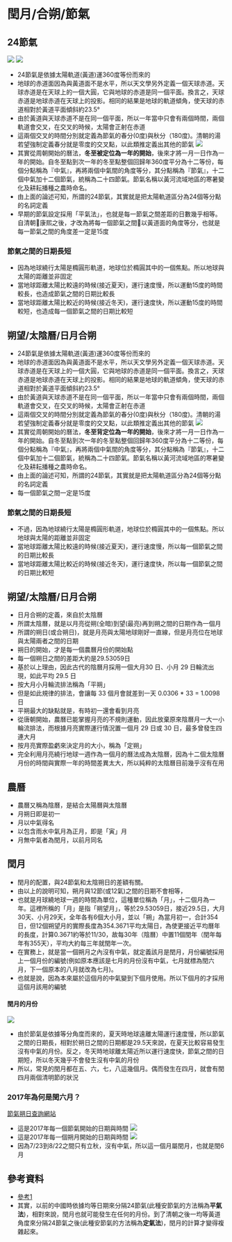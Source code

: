 # 閏月/合朔/節氣

## 24節氣
![](2017-07-26-12-40-24.png)
![](2017-07-26-12-46-35.png)
- 24節氣是依據太陽軌道(黃道)運360度等份而來的
- 地球的赤道面因為與黃道面不是水平，所以天文學另外定義一個天球赤道。天球赤道是在天球上的一個大圓，它與地球的赤道是同一個平面。換言之，天球赤道是地球赤道在天球上的投影。相同的結果是地球的軌道傾角，使天球的赤道相對於黃道平面傾斜約23.5°
- 由於黃道與天球赤道不是在同一個平面，所以一年當中只會有兩個時間，兩個軌道會交叉，在交叉的時候，太陽會正射在赤道
- 這兩個交叉的時間分別就定義為節氣的春分(0度)與秋分（180度)。清朝的湯若望強制定義春分就是零度的交叉點，以此類推定義出其他的節氣
![](2017-07-26-12-49-17.png)
- 其實從周朝開始的曆法，**冬至被定位為一年的開始**，後來才將一月一日作為一年的開始。自冬至點到次一年的冬至點整個回歸年360度平分為十二等份，每個分點稱為『中氣』，再將兩個中氣間的角度等分，其分點稱為『節氣』，十二個中氣加十二個節氣，統稱為二十四節氣。節氣名稱以黃河流域地區的寒暑變化及耕耘播種之農時命名。
- 由上面的論述可知，所謂的24節氣，其實就是把太陽軌道區分為24個等分點的名詞定義
- 早期的節氣設定採用「平氣法」，也就是每一節氣之間差距的日數幾乎相等。自清朝康熙之後，才改為將每一個節氣之間以黃道面的角度等分，也就是每一節氣之間的角度差一定是15度

### 節氣之間的日期長短
- 因為地球繞行太陽是橢圓形軌道，地球位於橢圓其中的一個焦點。所以地球與太陽的距離並非固定
- 當地球距離太陽比較遠的時候(接近夏天)，運行速度慢，所以運動15度的時間較長，也造成節氣之間的日期比較長
- 當地球距離太陽比較近的時候(接近冬天)，運行速度快，所以運動15度的時間較短，也造成每一個節氣之間的日期比較短

## 朔望/太陰曆/日月合朔
- 24節氣是依據太陽軌道(黃道)運360度等份而來的
- 地球的赤道面因為與黃道面不是水平，所以天文學另外定義一個天球赤道。天球赤道是在天球上的一個大圓，它與地球的赤道是同一個平面。換言之，天球赤道是地球赤道在天球上的投影。相同的結果是地球的軌道傾角，使天球的赤道相對於黃道平面傾斜約23.5°
- 由於黃道與天球赤道不是在同一個平面，所以一年當中只會有兩個時間，兩個軌道會交叉，在交叉的時候，太陽會正射在赤道
- 這兩個交叉的時間分別就定義為節氣的春分(0度)與秋分（180度)。清朝的湯若望強制定義春分就是零度的交叉點，以此類推定義出其他的節氣
![](2017-07-26-12-49-17.png)
- 其實從周朝開始的曆法，**冬至背定位為一年的開始**，後來才將一月一日作為一年的開始。自冬至點到次一年的冬至點整個回歸年360度平分為十二等份，每個分點稱為『中氣』，再將兩個中氣間的角度等分，其分點稱為『節氣』，十二個中氣加十二個節氣，統稱為二十四節氣。節氣名稱以黃河流域地區的寒暑變化及耕耘播種之農時命名。
- 由上面的論述可知，所謂的24節氣，其實就是把太陽軌道區分為24個等分點的名詞定義
- 每一個節氣之間一定是15度

### 節氣之間的日期長短
- 不過，因為地球繞行太陽是橢圓形軌道，地球位於橢圓其中的一個焦點。所以地球與太陽的距離並非固定
- 當地球距離太陽比較遠的時候(接近夏天)，運行速度慢，所以每一個節氣之間的日期比較長
- 當地球距離太陽比較近的時候(接近冬天)，運行速度快，所以每一個節氣之間的日期比較短

## 朔望/太陰曆/日月合朔
- 日月合朔的定義，來自於太陰曆
- 所謂太陰曆，就是以月亮從朔(全暗)到望(最亮)再到朔之間的日期作為一個月
- 所謂的朔日(或合朔日)，就是月亮與太陽地球剛好一直線，但是月亮位在地球與太陽兩者之間的日期
- 朔日的開始，才是每一個農曆月份的開始點
- 每一個朔日之間的差距大約是29.53059日
- 基於以上理由，因此古代的陰曆月採用一個大月30 日、小月 29 日輪流出現，如此平均 29.5 日
- 按大月小月輪流排法稱為「平朔」
- 但是如此規律的排法，會讓每 33 個月會就差到一天 0.0306 * 33 = 1.0098 日
- 平朔最大的缺點就是，有時初一還會看到月亮
- 從唐朝開始，農曆已能掌握月亮的不規則運動，因此放棄原來陰曆月一大一小輪流排法，而根據月亮實際運行情況置一個月 29 日或 30 日，最多曾發生四連大月
- 按月亮實際盈虧來決定月的大小，稱為「定朔」
- 完全利用月亮繞行地球一週作為一個月的曆法成為太陰曆，因為十二個太陰曆月份的時間與實際一年的時間差異太大，所以純粹的太陰曆目前幾乎沒有在用

## 農曆
- 農曆又稱為陰曆，是結合太陽曆與太陰曆
- 月朔日即是初一
- 月以中氣得名
- 以包含雨水中氣月為正月，即是「寅」月
- 月無中氣者為閏月，以前月同名

## 閏月

- 閏月的配置，與24節氣和太陰朔日的差額有關。
- 由以上的說明可知，朔月與12節(或12氣)之間的日期不會相等，
- 也就是月球繞地球一週的時間為單位，這種單位稱為「月」，十二個月為一年。這裡所稱的「月」是指「朔望月」，等於29.53059日，接近29.5日，大月30天、小月29天，全年各有6個大小月，並以「朔」為當月初一，合計354日，但12個朔望月的實際長度為354.3671平均太陽日，為使更接近平均曆年的長度，計算0.3671約等於11/30，故每30年（陰曆）中置11個閏年（閏年每年有355天），平均大約每三年就閏年一次。
- 在實務上，就是當一個朔月之內沒有中氣，就定義該月是閏月，月份編號採用上一個月份的編號(例如原本應該是七月的月份沒有中氣，七月就標為閏六月，下一個原本的八月就改為七月)。
- 也就是說，因為本來屬於這個月的中氣變到下個月使用。所以下個月的才採用這個月該用的編號

#### 閏月的月份
![](2017-07-27-06-38-38.png)
- 由於節氣是依據等分角度而來的，夏天時地球遠離太陽運行速度慢，所以節氣之間的日期長，相對於朔日之間的日期都是29.5天來說，在夏天比較容易發生沒有中氣的月份。反之，冬天時地球離太陽近所以運行速度快，節氣之間的日期短，所以冬天幾乎不會發生沒有中氣的月份
- 所以，常見的閏月都在五、六，七，八這幾個月。偶而發生在四月，就會有閏四月兩個清明節的狀況


### 2017年為何是閏六月？
[節氣朔日查詢網站](http://destiny.to/app/calendar/LunarPhase)

- 這是2017年每一個節氣開始的日期與時間
![](2017-07-26-13-14-59.png)
- 這是2017年每一個朔月開始的日期與時間
![](2017-07-26-13-16-56.png)
- 因為7/23到8/22之間只有立秋，沒有中氣，所以這一個月屬閏月，也就是閏6月


## 參考資料
- [參考1](https://tambingblog.wordpress.com/2012/10/01/%E6%96%97%E6%95%B8%E9%96%8F%E6%9C%88%E8%B5%B7%E7%9B%A4%E6%8E%A2%E7%A9%B6/)
- 其實，以前的中國時依據均等日期來分隔24節氣(此種安節氣的方法稱為**平氣法**)，相對來說，閏月也就可能發生在任何的月份。到了清朝之後一均等黃道角度來分隔24節氣之後(此種安節氣的方法稱為**定氣法**)，閏月的計算才變得複雜起來。





